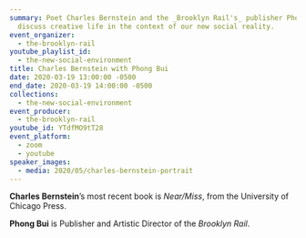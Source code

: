 ```yaml
---
summary: Poet Charles Bernstein and the _Brooklyn Rail's_ publisher Phong Bui
  discuss creative life in the context of our new social reality.
event_organizer:
  - the-brooklyn-rail
youtube_playlist_id:
  - the-new-social-environment
title: Charles Bernstein with Phong Bui
date: 2020-03-19 13:00:00 -0500
end_date: 2020-03-19 14:00:00 -0500
collections:
  - the-new-social-environment
event_producer:
  - the-brooklyn-rail
youtube_id: YTdfMO9tT28
event_platform:
  - zoom
  - youtube
speaker_images:
  - media: 2020/05/charles-bernstein-portrait
---
```

**Charles Bernstein**’s most recent book is *Near/Miss*, from the University of Chicago Press.

**Phong Bui** is Publisher and Artistic Director of the *Brooklyn Rail*.
